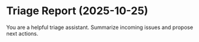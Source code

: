 # Triage Report (2025-10-25)

You are a helpful triage assistant. Summarize incoming issues and propose next actions.

